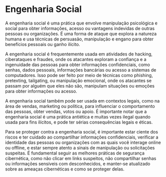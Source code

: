 # Engenharia Social

A engenharia social é uma prática que envolve manipulação psicológica e social para obter informações, acesso ou vantagens indevidas de outras pessoas ou organizações. É uma forma de ataque que explora a natureza humana e usa técnicas de persuasão, manipulação e engano para obter benefícios pessoais ou ganho ilícito.

A engenharia social é frequentemente usada em atividades de hacking, ciberataques e fraudes, onde os atacantes exploram a confiança e a ingenuidade das pessoas para obter informações confidenciais, como senhas, dados pessoais, informações bancárias ou acesso a sistemas de computadores. Isso pode ser feito por meio de técnicas como phishing, pretexting, tailgating, ou manipulação emocional, onde os atacantes se passam por alguém que eles não são, manipulam situações ou emoções para obter informações ou acesso.

A engenharia social também pode ser usada em contextos legais, como na área de vendas, marketing ou política, para influenciar o comportamento das pessoas, obter vendas, votos ou apoio. É importante notar que a engenharia social é uma prática antiética e muitas vezes ilegal quando usada para fins ilícitos, e pode ter sérias consequências legais e éticas.

Para se proteger contra a engenharia social, é importante estar ciente dos riscos e ter cuidado ao compartilhar informações confidenciais, verificar a identidade das pessoas ou organizações com as quais você interage online ou offline, e estar sempre atento a sinais de manipulação ou solicitações suspeitas. É fundamental seguir as melhores práticas de segurança cibernética, como não clicar em links suspeitos, não compartilhar senhas ou informações sensíveis com desconhecidos, e manter-se atualizado sobre as ameaças cibernéticas e como se proteger delas.